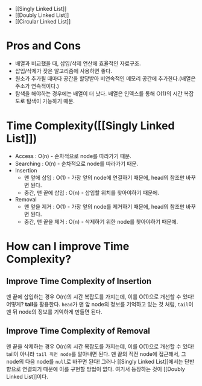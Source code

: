 
- [[Singly Linked List]]
- [[Doubly Linked List]]
- [[Circular Linked List]]

# Pros and Cons
- 배열과 비교했을 때, 삽입/삭제 연산에 효율적인 자료구조.
- 삽입/삭제가 잦은 알고리즘에 사용하면 좋다.
- 원소가 추가될 때마다 공간을 할당받아 비연속적인 메모리 공간에 추가한다.(배열은 주소가 연속적이다.)
- 탐색을 해야하는 경우에는 배열이 더 낫다. 배열은 인덱스를 통해 O(1)의 시간 복잡도로 탐색이 가능하기 때문.

# Time Complexity([[Singly Linked List]])
- Access : O(n) - 순차적으로 node를 따라가기 때문.
- Searching : O(n) - 순차적으로 node를 따라가기 때문.
- Insertion
	- 맨 앞에 삽입 : O(1) - 가장 앞의 node에 연결하기 때문에, head의 참조만 바꾸면 된다.
	- 중간, 맨 끝에 삽입 : O(n) - 삽입할 위치를 찾아야하기 때문에.
- Removal
	- 맨 앞을 제거 : O(1) - 가장 앞의 node를 제거하기 때문에, head의 참조만 바꾸면 된다.
	- 중간, 맨 끝을 제거 : O(n) - 삭제하기 위한 node를 찾아야하기 때문에.

# How can I improve Time Complexity?
## Improve Time Complexity of Insertion
맨 끝에 삽입하는 경우 O(n)의 시간 복잡도를 가지는데, 이를 O(1)으로 개선할 수 있다!
어떻게? **tail**을 활용한다.
`head`가 맨 앞 node의 정보를 기억하고 있는 것 처럼, `tail`이 맨 뒤 node의 정보를 기억하게 만들면 된다.

## Improve Time Complexity of Removal
맨 끝을 삭제하는 경우 O(n)의 시간 복잡도를 가지는데, 이를 O(1)으로 개선할 수 있다!
tail이 아니라 `tail 직전 node`를 알아내면 된다.
맨 끝의 직전 node에 접근해서, 그 node의 다음 node를 `null`로 바꾸면 된다!
그러나 [[Singly Linked List]]에서는 단반향으로 연결되기 때문에 이를 구현할 방법이 없다.
여기서 등장하는 것이 [[Doubly Linked List]]이다.

